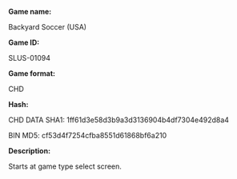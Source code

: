﻿**Game name:**

Backyard Soccer (USA)

**Game ID:**

SLUS-01094

**Game format:**

CHD

**Hash:**

CHD DATA SHA1: 1ff61d3e58d3b9a3d3136904b4df7304e492d8a4

BIN MD5: cf53d4f7254cfba8551d61868bf6a210

**Description:**

Starts at game type select screen.